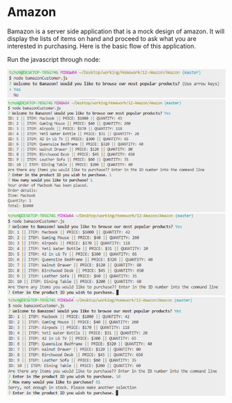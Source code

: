 # Amazon

Bamazon is a server side application that is a mock design of amazon. It will display the lists of items on hand and proceed to ask what you are interested in purchasing. Here is the basic flow of this application.

Run the javascript through node:

![image of 1st](https://github.com/tcho9522/Amazon/blob/master/images/1st.PNG)
![image of 2nd](https://github.com/tcho9522/Amazon/blob/master/images/2nd.PNG)
![image of 3rd](https://github.com/tcho9522/Amazon/blob/master/images/3rd.PNG)
![image of 4th](https://github.com/tcho9522/Amazon/blob/master/images/4th.PNG)
